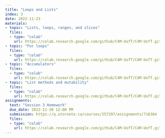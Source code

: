 ```yaml
---
title: "Loops and Lists"
index: 3
date: 2022-11-23
materials:
- topic: "Lists, loops, ranges, and slices"
  files:
  - type: "colab"
    url: https://colab.research.google.com/github/C4M-UofT/C4M-UofT.github.io/blob/master/notebooks/phase1/session3/lists.ipynb 
- topic: "For loops"
  files:
  - type: "colab"
    url: https://colab.research.google.com/github/C4M-UofT/C4M-UofT.github.io/blob/master/notebooks/phase1/session3/for_loops.ipynb
- topic: "Accumulators"
  files:
  - type: "colab"
    url: https://colab.research.google.com/github/C4M-UofT/C4M-UofT.github.io/blob/master/notebooks/phase1/session3/accumulators.ipynb
- topic: "List methods and mutability"
  files:
  - type: "colab"
    url: https://colab.research.google.com/github/C4M-UofT/C4M-UofT.github.io/blob/master/notebooks/phase1/session3/list_mutability.ipynb 
assignments:
  text: "Session 3 Homework"
  due_date: 2022-11-30 12:00 PM
  submission: https://q.utoronto.ca/courses/257297/assignments/716364
  files:
  - type: "colab" 
    url: https://colab.research.google.com/github/C4M-UofT/C4M-UofT.github.io/blob/master/notebooks/phase1/session3/phase1session3_homework.ipynb
---
```

